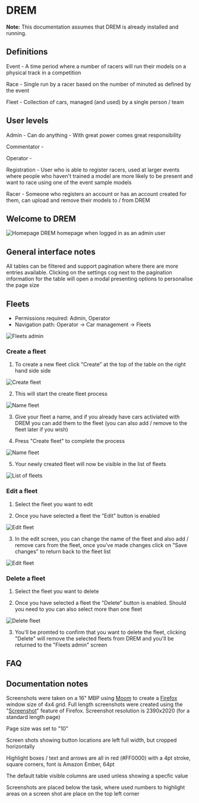 # DREM

**Note:** This documentation assumes that DREM is already installed and running.

## Definitions

Event - A time period where a number of racers will run their models on a physical track in a competition

Race - Single run by a racer based on the number of minuted as defined by the event

Fleet - Collection of cars, managed (and used) by a single person / team

## User levels

Admin - Can do anything - With great power comes great responsibility

Commentator -

Operator -

Registration - User who is able to register racers, used at larger events where people who haven't trained a model are more likely to be present and want to race using one of the event sample models

Racer - Someone who registers an account or has an account created for them, can upload and remove their models to / from DREM

## Welcome to DREM

![Homepage](./images/drem-home-admin.png)
DREM homepage when logged in as an admin user

## General interface notes

All tables can be filtered and support pagination where there are more entries available. Clicking on the settings cog next to the pagination information for the table will open a modal presenting options to personalise the page size

## Fleets

-   Permissions required: Admin, Operator
-   Navigation path: Operator -> Car management -> Fleets

![Fleets admin](./images/drem-fleets-admin.png)

### Create a fleet

1. To create a new fleet click "Create" at the top of the table on the right hand side side

![Create fleet](./images/drem-fleets-create-button.png)

2. This will start the create fleet process

![Name fleet](./images/drem-fleets-create-1.png)

3. Give your fleet a name, and if you already have cars activiated with DREM you can add them to the fleet (you can also add / remove to the fleet later if you wish)

4. Press "Create fleet" to complete the process

![Name fleet](./images/drem-fleets-create-2.png)

5. Your newly created fleet will now be visible in the list of fleets

![List of fleets](./images/drem-fleets-create-3.png)

### Edit a fleet

1. Select the fleet you want to edit

2. Once you have selected a fleet the "Edit" button is enabled

![Edit fleet](./images/drem-fleets-edit-1.png)

3. In the edit screen, you can change the name of the fleet and also add / remove cars from the fleet, once you've made changes click on "Save changes" to return back to the fleet list

![Edit fleet](./images/drem-fleets-edit-2.png)

### Delete a fleet

1. Select the fleet you want to delete

2. Once you have selected a fleet the "Delete" button is enabled. Should you need to you can also select more than one fleet

![Delete fleet](./images/drem-fleets-edit-1.png)

3. You'll be promted to confirm that you want to delete the fleet, clicking "Delete" will remove the selected fleets from DREM and you'll be returned to the "Fleets admin" screen

## FAQ

## Documentation notes

Screenshots were taken on a 16" MBP using [Moom](https://manytricks.com/moom/) to create a [Firefox](https://www.mozilla.org/) window size of 4x4 grid. Full length screenshots were created using the "[Screenshot](https://support.mozilla.org/en-US/kb/take-screenshots-firefox)" feature of Firefox. Screenshot resolution is 2390x2020 (for a standard length page)

Page size was set to "10"

Screen shots showing button locations are left full width, but cropped horizontally

Highlight boxes / text and arrows are all in red (#FF0000) with a 4pt stroke, square corners, font is Amazon Ember, 64pt

The default table visible columns are used unless showing a specfic value

Screenshots are placed below the task, where used numbers to highlight areas on a screen shot are place on the top left corner
